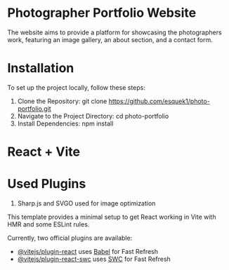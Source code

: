 # Photographer Portfolio Website
The website aims to provide a platform for showcasing the photographers work, featuring an image gallery, an about section, and a contact form.

# Installation
To set up the project locally, follow these steps:
1. Clone the Repository:
  git clone https://github.com/esquek1/photo-portfolio.git
2. Navigate to the Project Directory:
  cd photo-portfolio
3. Install Dependencies:
  npm install

# React + Vite

# Used Plugins
1. Sharp.js and SVGO used for image optimization

This template provides a minimal setup to get React working in Vite with HMR and some ESLint rules.

Currently, two official plugins are available:

- [@vitejs/plugin-react](https://github.com/vitejs/vite-plugin-react/blob/main/packages/plugin-react/README.md) uses [Babel](https://babeljs.io/) for Fast Refresh
- [@vitejs/plugin-react-swc](https://github.com/vitejs/vite-plugin-react-swc) uses [SWC](https://swc.rs/) for Fast Refresh
